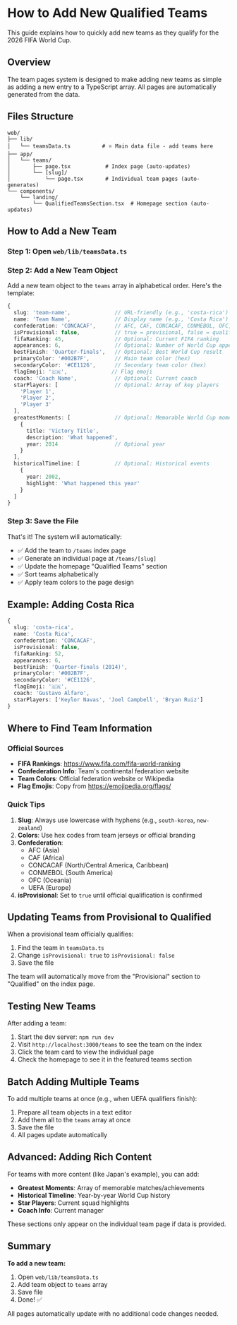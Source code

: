 # How to Add New Qualified Teams

This guide explains how to quickly add new teams as they qualify for the 2026 FIFA World Cup.

## Overview

The team pages system is designed to make adding new teams as simple as adding a new entry to a TypeScript array. All pages are automatically generated from the data.

## Files Structure

```
web/
├── lib/
│   └── teamsData.ts          # ⭐ Main data file - add teams here
├── app/
│   └── teams/
│       ├── page.tsx           # Index page (auto-updates)
│       └── [slug]/
│           └── page.tsx       # Individual team pages (auto-generates)
└── components/
    └── landing/
        └── QualifiedTeamsSection.tsx  # Homepage section (auto-updates)
```

## How to Add a New Team

### Step 1: Open `web/lib/teamsData.ts`

### Step 2: Add a New Team Object

Add a new team object to the `teams` array in alphabetical order. Here's the template:

```typescript
{
  slug: 'team-name',              // URL-friendly (e.g., 'costa-rica')
  name: 'Team Name',              // Display name (e.g., 'Costa Rica')
  confederation: 'CONCACAF',      // AFC, CAF, CONCACAF, CONMEBOL, OFC, UEFA
  isProvisional: false,           // true = provisional, false = qualified
  fifaRanking: 45,                // Optional: Current FIFA ranking
  appearances: 6,                 // Optional: Number of World Cup appearances
  bestFinish: 'Quarter-finals',   // Optional: Best World Cup result
  primaryColor: '#002B7F',        // Main team color (hex)
  secondaryColor: '#CE1126',      // Secondary team color (hex)
  flagEmoji: '🇨🇷',              // Flag emoji
  coach: 'Coach Name',            // Optional: Current coach
  starPlayers: [                  // Optional: Array of key players
    'Player 1',
    'Player 2',
    'Player 3'
  ],
  greatestMoments: [              // Optional: Memorable World Cup moments
    {
      title: 'Victory Title',
      description: 'What happened',
      year: 2014                  // Optional year
    }
  ],
  historicalTimeline: [           // Optional: Historical events
    {
      year: 2002,
      highlight: 'What happened this year'
    }
  ]
}
```

### Step 3: Save the File

That's it! The system will automatically:
- ✅ Add the team to `/teams` index page
- ✅ Generate an individual page at `/teams/[slug]`
- ✅ Update the homepage "Qualified Teams" section
- ✅ Sort teams alphabetically
- ✅ Apply team colors to the page design

## Example: Adding Costa Rica

```typescript
{
  slug: 'costa-rica',
  name: 'Costa Rica',
  confederation: 'CONCACAF',
  isProvisional: false,
  fifaRanking: 52,
  appearances: 6,
  bestFinish: 'Quarter-finals (2014)',
  primaryColor: '#002B7F',
  secondaryColor: '#CE1126',
  flagEmoji: '🇨🇷',
  coach: 'Gustavo Alfaro',
  starPlayers: ['Keylor Navas', 'Joel Campbell', 'Bryan Ruiz']
}
```

## Where to Find Team Information

### Official Sources
- **FIFA Rankings**: https://www.fifa.com/fifa-world-ranking
- **Confederation Info**: Team's continental federation website
- **Team Colors**: Official federation website or Wikipedia
- **Flag Emojis**: Copy from https://emojipedia.org/flags/

### Quick Tips

1. **Slug**: Always use lowercase with hyphens (e.g., `south-korea`, `new-zealand`)
2. **Colors**: Use hex codes from team jerseys or official branding
3. **Confederation**: 
   - AFC (Asia)
   - CAF (Africa)
   - CONCACAF (North/Central America, Caribbean)
   - CONMEBOL (South America)
   - OFC (Oceania)
   - UEFA (Europe)
4. **isProvisional**: Set to `true` until official qualification is confirmed

## Updating Teams from Provisional to Qualified

When a provisional team officially qualifies:

1. Find the team in `teamsData.ts`
2. Change `isProvisional: true` to `isProvisional: false`
3. Save the file

The team will automatically move from the "Provisional" section to "Qualified" on the index page.

## Testing New Teams

After adding a team:

1. Start the dev server: `npm run dev`
2. Visit `http://localhost:3000/teams` to see the team on the index
3. Click the team card to view the individual page
4. Check the homepage to see it in the featured teams section

## Batch Adding Multiple Teams

To add multiple teams at once (e.g., when UEFA qualifiers finish):

1. Prepare all team objects in a text editor
2. Add them all to the `teams` array at once
3. Save the file
4. All pages update automatically

## Advanced: Adding Rich Content

For teams with more content (like Japan's example), you can add:

- **Greatest Moments**: Array of memorable matches/achievements
- **Historical Timeline**: Year-by-year World Cup history
- **Star Players**: Current squad highlights
- **Coach Info**: Current manager

These sections only appear on the individual team page if data is provided.

## Summary

**To add a new team:**
1. Open `web/lib/teamsData.ts`
2. Add team object to `teams` array
3. Save file
4. Done! ✅

All pages automatically update with no additional code changes needed.
